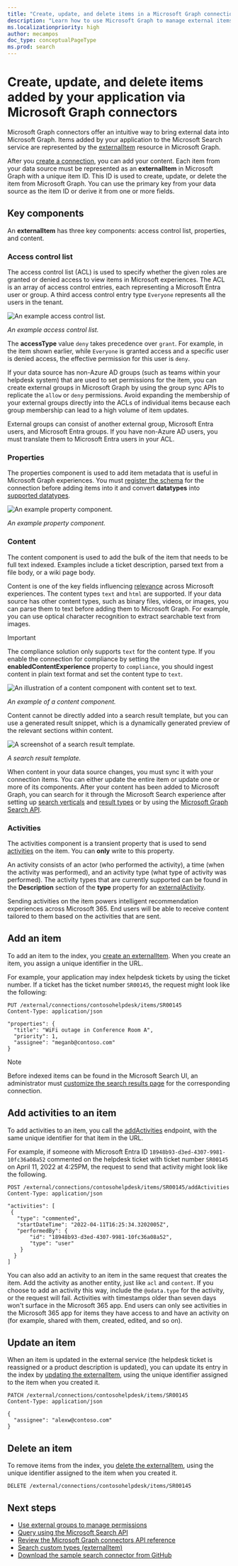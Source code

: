 ```yaml
---
title: "Create, update, and delete items in a Microsoft Graph connection"
description: "Learn how to use Microsoft Graph to manage external items added by your application to the Microsoft Search service."
ms.localizationpriority: high
author: mecampos
doc_type: conceptualPageType
ms.prod: search
---
```

<!---<author of this doc: rsamai>--->

# Create, update, and delete items added by your application via Microsoft Graph connectors

Microsoft Graph connectors offer an intuitive way to bring external data into Microsoft Graph. Items added by your application to the Microsoft Search service are represented by the [externalItem](/graph/api/resources/externalconnectors-externalitem) resource in Microsoft Graph.

After you [create a connection](/graph/api/externalconnectors-external-post-connections), you can add your content. Each item from your data source must be represented as an **externalItem** in Microsoft Graph with a unique item ID. This ID is used to create, update, or delete the item from Microsoft Graph. You can use the primary key from your data source as the item ID or derive it from one or more fields. 

## Key components

An **externalItem** has three key components: access control list, properties, and content.

### Access control list

The access control list (ACL) is used to specify whether the given roles are granted or denied access to view items in Microsoft experiences. The ACL is an array of access control entries, each representing a Microsoft Entra user or group. A third access control entry type `Everyone` represents all the users in the tenant.

![An example access control list.](./images/connectors-images/connecting-external-content-manage-items-acl.png)

*An example access control list.*

The **accessType** value `deny` takes precedence over `grant`. For example, in the item shown earlier, while `Everyone` is granted access and a specific user is denied access, the effective permission for this user is `deny`.

If your data source has non-Azure AD groups (such as teams within your helpdesk system) that are used to set permissions for the item, you can create external groups in Microsoft Graph by using the group sync APIs to replicate the `allow` or `deny` permissions. Avoid expanding the membership of your external groups directly into the ACLs of individual items because each group membership can lead to a high volume of item updates.

External groups can consist of another external group, Microsoft Entra users, and Microsoft Entra groups. If you have non-Azure AD users, you must translate them to Microsoft Entra users in your ACL.

### Properties

The properties component is used to add item metadata that is useful in Microsoft Graph experiences. You must [register the schema](connecting-external-content-manage-schema.md) for the connection before adding items into it and convert **datatypes** into [supported datatypes](/graph/api/resources/externalconnectors-property).

![An example property component.](./images/connectors-images/connecting-external-content-manage-items-1.png)

*An example property component.*

### Content

The content component is used to add the bulk of the item that needs to be full text indexed. Examples include a ticket description, parsed text from a file body, or a wiki page body.

Content is one of the key fields influencing [relevance](connecting-external-content-manage-schema.md#relevance) across Microsoft experiences. The content types `text` and `html` are supported. If your data source has other content types, such as binary files, videos, or images, you can parse them to text before adding them to Microsoft Graph. For example, you can use optical character recognition to extract searchable text from images.

 > [!IMPORTANT]
> The compliance solution only supports `text` for the content type. If you enable the connection for compliance by setting the **enabledContentExperience** property to `compliance`, you should ingest content in plain text format and set the content type to `text`.

![An illustration of a content component with content set to text.](./images/connectors-images/connecting-external-content-manage-items-2.png)

*An example of a content component.*

Content cannot be directly added into a search result template, but you can use a generated result snippet, which is a dynamically generated preview of the relevant sections within content.

![A screenshot of a search result template.](./images/connectors-images/connecting-external-content-manage-items-3.svg)

*A search result template.*

When content in your data source changes, you must sync it with your connection items. You can either update the entire item or update one or more of its components. After your content has been added to Microsoft Graph, you can search for it through the Microsoft Search experience after setting up [search verticals](/en-us/microsoftsearch/manage-verticals) and [result types](/en-us/microsoftsearch/manage-result-types) or by using the [Microsoft Graph Search API](/graph/api/resources/search-api-overview).

### Activities

The activities component is a transient property that is used to send [activities](/graph/api/resources/externalconnectors-externalactivity) on the item. You can **only** write to this property. 

An activity consists of an actor (who performed the activity), a time (when the activity was performed), and an activity type (what type of activity was performed). The activity types that are currently supported can be found in the **Description** section of the **type** property for an [externalActivity](/graph/api/resources/externalconnectors-externalactivity). 

Sending activities on the item powers intelligent recommendation experiences across Microsoft 365. End users will be able to receive content tailored to them based on the activities that are sent. 

## Add an item

To add an item to the index, you [create an externalItem](/graph/api/externalconnectors-externalconnection-put-items). When you create an item, you assign a unique identifier in the URL.

For example, your application may index helpdesk tickets by using the ticket number. If a ticket has the ticket number `SR00145`, the request might look like the following:

```http
PUT /external/connections/contosohelpdesk/items/SR00145
Content-Type: application/json

"properties": {
  "title": "WiFi outage in Conference Room A",
  "priority": 1,
  "assignee": "meganb@contoso.com"
}
```
> [!NOTE]
> Before indexed items can be found in the Microsoft Search UI, an administrator must [customize the search results page](/en-us/microsoftsearch/configure-connector#next-steps-customize-the-search-results-page) for the corresponding connection.


## Add activities to an item
To add activities to an item, you call the [addActivities](/graph/api/externalconnectors-externalitem-addactivities) endpoint, with the same unique identifier for that item in the URL.

For example, if someone with Microsoft Entra ID `18948b93-d3ed-4307-9981-10fc36a08a52` commented on the helpdesk ticket with ticket number `SR00145` on April 11, 2022 at 4:25PM, the request to send that activity might look like the following.

```http
POST /external/connections/contosohelpdesk/items/SR00145/addActivities
Content-Type: application/json

"activities": [
 {
   "type": "commented",
   "startDateTime": "2022-04-11T16:25:34.3202005Z",
   "performedBy": {
       "id": "18948b93-d3ed-4307-9981-10fc36a08a52",
       "type": "user"
    }
  }
]
```

You can also add an activity to an item in the same request that creates the item. Add the activity as another entity, just like `acl` and `content`. If you choose to add an activity this way, include the `@odata.type` for the activity, or the request will fail. Activities with timestamps older than seven days won't surface in the Microsoft 365 app. End users can only see activities in the Microsoft 365 app for items they have access to and have an activity on (for example, shared with them, created, edited, and so on).

## Update an item

When an item is updated in the external service (the helpdesk ticket is reassigned or a product description is updated), you can update its entry in the index by [updating the externalItem](/graph/api/externalconnectors-externalitem-update), using the unique identifier assigned to the item when you created it.

```http
PATCH /external/connections/contosohelpdesk/items/SR00145
Content-Type: application/json

{
  "assignee": "alexw@contoso.com"
}
```

## Delete an item

To remove items from the index, you [delete the externalItem](/graph/api/externalconnectors-externalitem-delete), using the unique identifier assigned to the item when you created it.

```http
DELETE /external/connections/contosohelpdesk/items/SR00145
```

## Next steps

- [Use external groups to manage permissions](connecting-external-content-external-groups.md)
- [Query using the Microsoft Search API](search-concept-overview.md#why-use-the-microsoft-search-api)
- [Review the Microsoft Graph connectors API reference](/graph/api/resources/indexing-api-overview)
- [Search custom types (externalItem)](search-concept-custom-types.md)
- [Download the sample search connector from GitHub](https://github.com/microsoftgraph/msgraph-search-connector-sample)
